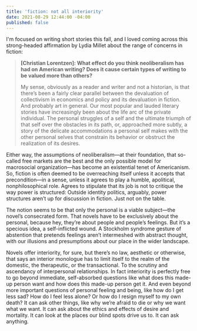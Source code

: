 ```yaml
---
title: 'fiction: not all interiority'
date: 2021-08-29 12:44:00 -04:00
published: false
---
```


I'm focused on writing short stories this fall, and I loved coming across this strong-headed affirmation by Lydia Millet about the range of concerns in fiction:

>**[Christian Lorentzen]: What effect do you think neoliberalism has had on American writing? Does it cause certain types of writing to be valued more than others?**
>
>My sense, obviously as a reader and writer and not a historian, is that there’s been a fairly clear parallel between the devaluation of collectivism in economics and policy and its devaluation in fiction. And probably art in general. Our most popular and lauded literary stories have increasingly been about the life arc of the private individual. The personal struggles of a self and the ultimate triumph of that self over the obstacles in its path, or, approached more subtly, a story of the delicate accommodations a personal self makes with the other personal selves that constrain its behavior or obstruct the realization of its desires.

Either way, the assumptions of neoliberalism—at their foundation, that so-called free markets are the best and the only possible model for macrosocial organization—has become an existential tenet of Americanism. So, fiction is often deemed to be overreaching itself unless it accepts that precondition—in a sense, unless it agrees to play a humble, apolitical, nonphilosophical role. Agrees to stipulate that its job is not to critique the way power is structured: Outside identity politics, arguably, power structures aren’t up for discussion in fiction. Just not on the table.

The notion seems to be that only the personal is a viable subject—the novel’s consecrated form. That novels have to be exclusively about the personal, because hey, they’re about people and people’s feelings. But it’s a specious idea, a self-inflicted wound. A Stockholm syndrome gesture of abstention that pretends feelings aren’t intermeshed with abstract thought, with our illusions and presumptions about our place in the wider landscape.

Novels offer interiority, for sure, but there’s no law, aesthetic or otherwise, that says an interior monologue has to limit itself to the realm of the domestic, the therapeutic, or the transactional. To the scrutiny and ascendancy of interpersonal relationships. In fact interiority is perfectly free to go beyond immediate, self-absorbed questions like what does this made-up person want and how does this made-up person get it. And even beyond more important questions of personal feeling and being, like how do I get less sad? How do I feel less alone? Or how do I resign myself to my own death? It can ask other things, like why we’re afraid to die or why we want what we want. It can ask about the ethics and effects of desire and mortality. It can look at the places our blind spots drive us to. It can ask anything.